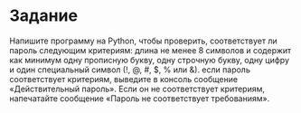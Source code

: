 # Задание
Напишите программу на Python, чтобы проверить, соответствует ли пароль следующим критериям: длина не менее 8 символов и содержит как минимум одну прописную букву, одну строчную букву, одну цифру и один специальный символ (!, @, #, $, % или &). если пароль соответствует критериям, выведите в консоль сообщение «Действительный пароль». Если он не соответствует критериям, напечатайте сообщение «Пароль не соответствует требованиям».

